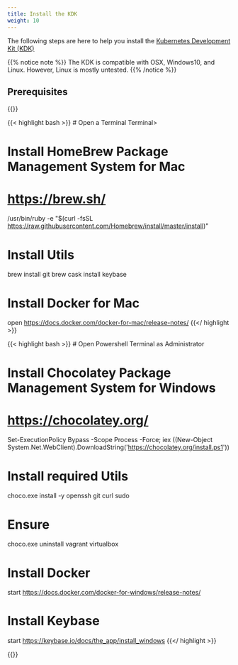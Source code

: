 ```yaml
---
title: Install the KDK
weight: 10
---
```


The following steps are here to help you install the [Kubernetes Development Kit (KDK)](https://github.com/cisco-sso/kdk)

{{% notice note %}}
The KDK is compatible with OSX, Windows10, and Linux.  However, Linux is mostly untested.
{{% /notice %}}


## Prerequisites


{{<code-toggle title="Install Package Management System and Basic Tools for" item-default="osx" item-list="osx win10" button-class="btn">}}
<div item="osx">
{{< highlight bash >}}
# Open a Terminal
<Spotlight_Search -> Terminal>

# Install HomeBrew Package Management System for Mac
#   https://brew.sh/
/usr/bin/ruby -e "$(curl -fsSL https://raw.githubusercontent.com/Homebrew/install/master/install)"

# Install Utils
brew install git
brew cask install keybase

# Install Docker for Mac
open https://docs.docker.com/docker-for-mac/release-notes/
{{</ highlight >}}
</div>
<div item="win10">
{{< highlight bash >}}
# Open Powershell Terminal as Administrator

# Install Chocolatey Package Management System for Windows
#   https://chocolatey.org/
Set-ExecutionPolicy Bypass -Scope Process -Force; iex ((New-Object System.Net.WebClient).DownloadString('https://chocolatey.org/install.ps1'))

# Install required Utils
choco.exe install -y openssh git curl sudo

# Ensure
choco.exe uninstall vagrant virtualbox

# Install Docker
start https://docs.docker.com/docker-for-windows/release-notes/

# Install Keybase
start https://keybase.io/docs/the_app/install_windows
{{</ highlight >}}
</div>
{{</ code-toggle >}}

